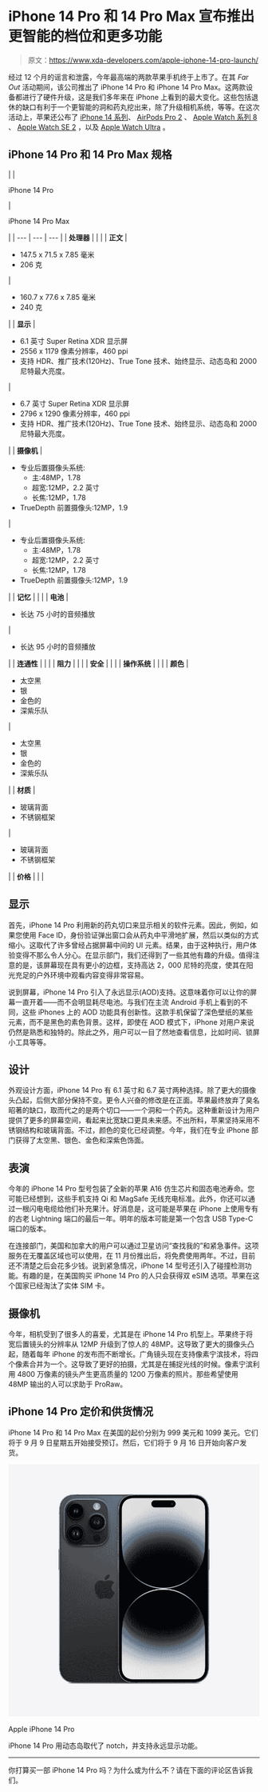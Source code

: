 # iPhone 14 Pro 和 14 Pro Max 宣布推出更智能的档位和更多功能

> 原文：<https://www.xda-developers.com/apple-iphone-14-pro-launch/>

经过 12 个月的谣言和泄露，今年最高端的两款苹果手机终于上市了。在其 *Far Out* 活动期间，该公司推出了 iPhone 14 Pro 和 iPhone 14 Pro Max。这两款设备都进行了硬件升级，这是我们多年来在 iPhone 上看到的最大变化。这些包括退休的缺口有利于一个更智能的洞和药丸挖出来，除了升级相机系统，等等。在这次活动上，苹果还公布了 [iPhone 14 系列](https://www.xda-developers.com/apple-iphone-14/)、 [AirPods Pro 2](https://www.xda-developers.com/apple-airpods-pro-2/) 、 [Apple Watch 系列 8](https://www.xda-developers.com/apple-watch-series-8/) 、 [Apple Watch SE 2](https://www.xda-developers.com/apple-watch-se-2-launch/) ，以及 [Apple Watch Ultra](https://www.xda-developers.com/apple-watch-ultra-launch/) 。

## iPhone 14 Pro 和 14 Pro Max 规格

|  | 

iPhone 14 Pro

 | 

iPhone 14 Pro Max

 |
| --- | --- | --- |
| **处理器** |  |  |
| **正文** | 

*   147.5 x 71.5 x 7.85 毫米
*   206 克

 | 

*   160.7 x 77.6 x 7.85 毫米
*   240 克

 |
| **显示** | 

*   6.1 英寸 Super Retina XDR 显示屏
*   2556 x 1179 像素分辨率，460 ppi
*   支持 HDR、推广技术(120Hz)、True Tone 技术、始终显示、动态岛和 2000 尼特最大亮度。

 | 

*   6.7 英寸 Super Retina XDR 显示屏
*   2796 x 1290 像素分辨率，460 ppi
*   支持 HDR、推广技术(120Hz)、True Tone 技术、始终显示、动态岛和 2000 尼特最大亮度。

 |
| **摄像机** | 

*   专业后置摄像头系统:
    *   主:48MP，1.78
    *   超宽:12MP，2.2 英寸
    *   长焦:12MP，1.78
*   TrueDepth 前置摄像头:12MP，1.9

 | 

*   专业后置摄像头系统:
    *   主:48MP，1.78
    *   超宽:12MP，2.2 英寸
    *   长焦:12MP，1.78
*   TrueDepth 前置摄像头:12MP，1.9

 |
| **记忆** |  |  |
| **电池** | 

*   长达 75 小时的音频播放

 | 

*   长达 95 小时的音频播放

 |
| **连通性** |  |  |
| **阻力** |  |  |
| **安全** |  |  |
| **操作系统** |  |  |
| **颜色** | 

*   太空黑
*   银
*   金色的
*   深紫乐队

 | 

*   太空黑
*   银
*   金色的
*   深紫乐队

 |
| **材质** | 

*   玻璃背面
*   不锈钢框架

 | 

*   玻璃背面
*   不锈钢框架

 |
| **价格** |  |  |

## 显示

首先，iPhone 14 Pro 利用新的药丸切口来显示相关的软件元素。因此，例如，如果您使用 Face ID，身份验证弹出窗口会从药丸中平滑地扩展，然后以类似的方式缩小。这取代了许多曾经占据屏幕中间的 UI 元素。结果，由于这种执行，用户体验变得不那么令人分心。在显示部门，我们还得到了一些其他有趣的升级。值得注意的是，该屏幕现在具有更小的边框，支持高达 2，000 尼特的亮度，使其在阳光充足的户外环境中观看内容变得非常容易。

说到屏幕，iPhone 14 Pro 引入了永远显示(AOD)支持。这意味着你可以让你的屏幕一直开着——而不会明显耗尽电池。与我们在主流 Android 手机上看到的不同，这些 iPhones 上的 AOD 功能具有创新性。这款手机保留了深色壁纸的某些元素，而不是黑色的素色背景。这样，即使在 AOD 模式下，iPhone 对用户来说仍然是熟悉和独特的。除此之外，用户可以一目了然地查看信息，比如时间、锁屏小工具等等。

## 设计

外观设计方面，iPhone 14 Pro 有 6.1 英寸和 6.7 英寸两种选择。除了更大的摄像头凸起，后侧大部分保持不变。更令人兴奋的修改是在正面。苹果最终放弃了臭名昭著的缺口，取而代之的是两个切口——一个洞和一个药丸。这种重新设计为用户提供了更多的屏幕空间，看起来比宽缺口更具未来感。不出所料，苹果坚持采用不锈钢结构和玻璃背面。不过，颜色的变化已经调整。今年，我们在专业 iPhone 部门获得了太空黑、银色、金色和深紫色饰面。

## 表演

今年的 iPhone 14 Pro 型号包装了全新的苹果 A16 仿生芯片和固态电池寿命。您可能已经想到，这些手机支持 Qi 和 MagSafe 无线充电标准。此外，你还可以通过一根闪电电缆给他们补充果汁。好消息是，这可能是苹果在 iPhone 上使用专有的古老 Lightning 端口的最后一年。明年的版本可能是第一个包含 USB Type-C 端口的版本。

在连接部门，美国和加拿大的用户可以通过卫星访问“查找我的”和紧急事件。这项服务在无覆盖区域也可以使用，在 11 月份推出后，将免费使用两年。不过，目前还不清楚之后会花多少钱。说到紧急情况，iPhone 14 型号还引入了碰撞检测功能。有趣的是，在美国购买 iPhone 14 Pro 的人只会获得双 eSIM 选项。苹果在这个国家已经淘汰了实体 SIM 卡。

## 摄像机

今年，相机受到了很多人的喜爱，尤其是在 iPhone 14 Pro 机型上。苹果终于将宽后置镜头的分辨率从 12MP 升级到了惊人的 48MP。这导致了更大的摄像头凸起，随着每年 iPhone 的发布而不断增长。广角镜头现在支持像素宁滨技术，将四个像素合并为一个。这导致了更好的拍摄，尤其是在捕捉光线的时候。像素宁滨利用 4800 万像素的镜头产生更高质量的 1200 万像素的照片。那些希望使用 48MP 输出的人可以求助于 ProRaw。

## iPhone 14 Pro 定价和供货情况

iPhone 14 Pro 和 14 Pro Max 在美国的起价分别为 999 美元和 1099 美元。它们将于 9 月 9 日星期五开始接受预订。然后，它们将于 9 月 16 日开始向客户发货。

 <picture>![The iPhone 14 Pro and Pro Max are the highest-end 2022 phones from Apple. They introduce the A16 Bionic chip, Dynamic Island, Always-on display, and more.](img/2b2210243fce2facbab68879a09c6f30.png)</picture> 

Apple iPhone 14 Pro

iPhone 14 Pro 用动态岛取代了 notch，并支持永远显示功能。

* * *

你打算买一部 iPhone 14 Pro 吗？为什么或为什么不？请在下面的评论区告诉我们。